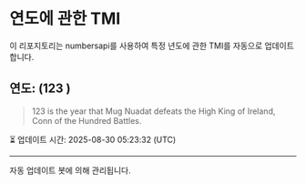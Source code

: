 
# 연도에 관한 TMI

이 리포지토리는 numbersapi를 사용하여 특정 년도에 관한 TMI를 자동으로 업데이트합니다.

## 연도: (123 )
> 123 is the year that Mug Nuadat defeats the High King of Ireland, Conn of the Hundred Battles.

⏳ 업데이트 시간: 2025-08-30 05:23:32 (UTC)

---
자동 업데이트 봇에 의해 관리됩니다.

